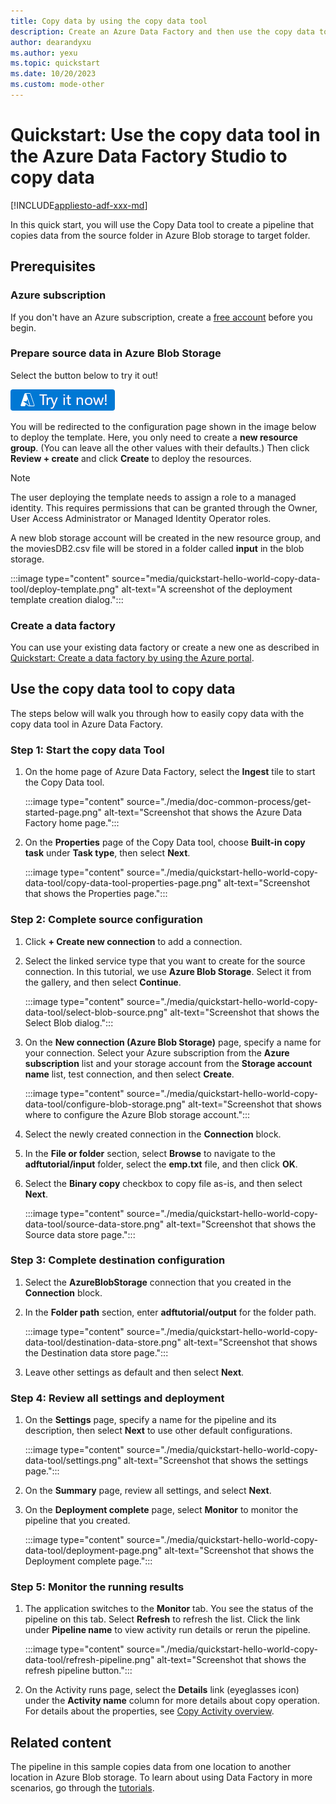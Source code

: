 ```yaml
---
title: Copy data by using the copy data tool
description: Create an Azure Data Factory and then use the copy data tool to copy data from one location in Azure Blob storage to another location.
author: dearandyxu
ms.author: yexu
ms.topic: quickstart
ms.date: 10/20/2023
ms.custom: mode-other
---
```


# Quickstart: Use the copy data tool in the Azure Data Factory Studio to copy data

[!INCLUDE[appliesto-adf-xxx-md](includes/appliesto-adf-xxx-md.md)]

In this quick start, you will use the Copy Data tool to create a pipeline that copies data from the source folder in Azure Blob storage to target folder.

## Prerequisites

### Azure subscription

If you don't have an Azure subscription, create a [free account](https://azure.microsoft.com/free/) before you begin.

### Prepare source data in Azure Blob Storage
Select the button below to try it out!  

[![Try your first data factory demo](./media/quickstart-get-started/try-it-now.png)](https://portal.azure.com/#create/Microsoft.Template/uri/https%3A%2F%2Fraw.githubusercontent.com%2FAzure%2Fazure-quickstart-templates%2Fmaster%2Fquickstarts%2Fmicrosoft.datafactory%2Fdata-factory-copy-data-tool%2Fazuredeploy.json)

You will be redirected to the configuration page shown in the image below to deploy the template.  Here, you only need to create a **new resource group**. (You can leave all the other values with their defaults.) Then click **Review + create** and click **Create** to deploy the resources.

> [!NOTE]
> The user deploying the template needs to assign a role to a managed identity.  This requires permissions that can be granted through the Owner, User Access Administrator or Managed Identity Operator roles.

A new blob storage account will be created in the new resource group, and the moviesDB2.csv file will be stored in a folder called **input** in the blob storage.

:::image type="content" source="media/quickstart-hello-world-copy-data-tool/deploy-template.png" alt-text="A screenshot of the deployment template creation dialog.":::

### Create a data factory

You can use your existing data factory or create a new one as described in [Quickstart: Create a data factory by using the Azure portal](quickstart-create-data-factory.md).
    
## Use the copy data tool to copy data

The steps below will walk you through how to easily copy data with the copy data tool in Azure Data Factory.

### Step 1: Start the copy data Tool

1. On the home page of Azure Data Factory, select the **Ingest** tile to start the Copy Data tool.

   :::image type="content" source="./media/doc-common-process/get-started-page.png" alt-text="Screenshot that shows the Azure Data Factory home page.":::

1. On the **Properties** page of the Copy Data tool, choose **Built-in copy task** under **Task type**, then select **Next**.

   :::image type="content" source="./media/quickstart-hello-world-copy-data-tool/copy-data-tool-properties-page.png" alt-text="Screenshot that shows the Properties page.":::

### Step 2: Complete source configuration

1. Click **+ Create new connection** to add a connection.

1. Select the linked service type that you want to create for the source connection. In this tutorial, we use **Azure Blob Storage**. Select it from the gallery, and then select **Continue**.
    
   :::image type="content" source="./media/quickstart-hello-world-copy-data-tool/select-blob-source.png" alt-text="Screenshot that shows the Select Blob dialog.":::

1. On the **New connection (Azure Blob Storage)** page, specify a name for your connection. Select your Azure subscription from the **Azure subscription** list and your storage account from the **Storage account name** list, test connection, and then select **Create**. 

   :::image type="content" source="./media/quickstart-hello-world-copy-data-tool/configure-blob-storage.png" alt-text="Screenshot that shows where to configure the Azure Blob storage account.":::

1. Select the newly created connection in the **Connection** block.
1. In the **File or folder** section, select **Browse** to navigate to the **adftutorial/input** folder, select the **emp.txt** file, and then click **OK**.
1. Select the **Binary copy** checkbox to copy file as-is, and then select **Next**.

   :::image type="content" source="./media/quickstart-hello-world-copy-data-tool/source-data-store.png" alt-text="Screenshot that shows the Source data store page.":::

### Step 3: Complete destination configuration
1. Select the **AzureBlobStorage** connection that you created in the **Connection** block.

1. In the **Folder path** section,  enter **adftutorial/output** for the folder path.

   :::image type="content" source="./media/quickstart-hello-world-copy-data-tool/destination-data-store.png" alt-text="Screenshot that shows the Destination data store page.":::

1. Leave other settings as default and then select **Next**.

### Step 4: Review all settings and deployment

1. On the **Settings** page, specify a name for the pipeline and its description, then select **Next** to use other default configurations. 

   :::image type="content" source="./media/quickstart-hello-world-copy-data-tool/settings.png" alt-text="Screenshot that shows the settings page.":::

1. On the **Summary** page, review all settings, and select **Next**. 

1. On the **Deployment complete** page, select **Monitor** to monitor the pipeline that you created. 

    :::image type="content" source="./media/quickstart-hello-world-copy-data-tool/deployment-page.png" alt-text="Screenshot that shows the Deployment complete page.":::

### Step 5: Monitor the running results
1. The application switches to the **Monitor** tab. You see the status of the pipeline on this tab. Select **Refresh** to refresh the list. Click the link under **Pipeline name** to view activity run details or rerun the pipeline. 
   
   :::image type="content" source="./media/quickstart-hello-world-copy-data-tool/refresh-pipeline.png" alt-text="Screenshot that shows the refresh pipeline button.":::

1. On the Activity runs page, select the **Details** link (eyeglasses icon) under the **Activity name** column for more details about copy operation. For details about the properties, see [Copy Activity overview](copy-activity-overview.md). 

## Related content
The pipeline in this sample copies data from one location to another location in Azure Blob storage. To learn about using Data Factory in more scenarios, go through the [tutorials](tutorial-copy-data-portal.md). 
